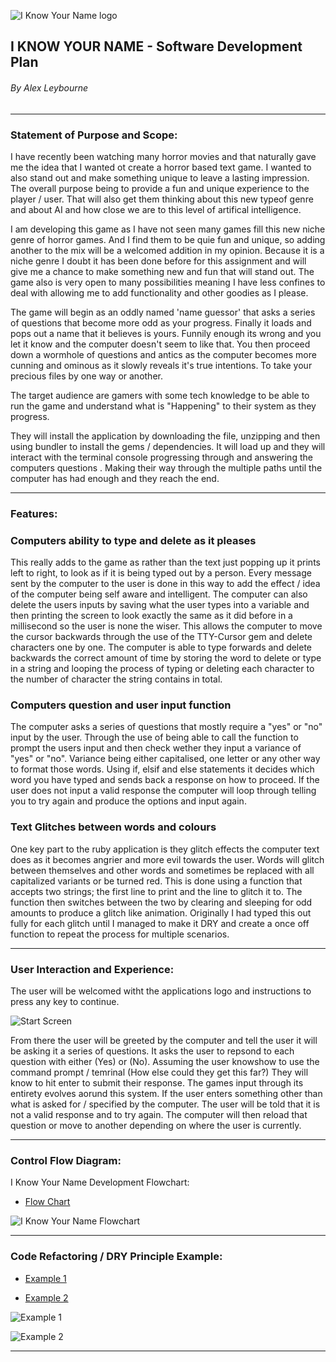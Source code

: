 ﻿![I Know Your Name logo](https://github.com/alexleybourne/I_Know_Your_Name/blob/master/Docs/Alex-Leybourne-IKYN-Logo-Gif.gif)

## I KNOW YOUR NAME - Software Development Plan
###### By Alex Leybourne
----
### Statement of Purpose and Scope:

I have recently been watching many horror movies and that naturally gave me the idea that I wanted ot create a horror based text game. I wanted to also stand out and make something unique to leave a lasting impression. The overall purpose being to provide a fun and unique experience to the player / user. That will also get them thinking about this new typeof genre and about AI and how close we are to this level of artifical intelligence. 

I am developing this game as I have not seen many games fill this new niche genre of horror games. And I find them to be quie fun and unique, so adding another to the mix will be a welcomed addition in my opinion.  Because it is a niche genre I doubt it has been done before for this assignment and will give me a chance to make something new and fun that will stand out. The game also is very open to many possibilities meaning I have less confines to deal with allowing me to add functionality and other goodies as I please.

The game will begin as an oddly named 'name guessor' that asks a series of questions that become more odd as your progress. Finally it loads and pops out a name that it believes is yours. Funnily enough its wrong and you let it know and the computer doesn't seem to like that. You then proceed down a wormhole of questions and antics as the computer becomes more cunning and ominous as it slowly reveals it's true intentions. To take your precious files by one way or another.

The target audience are gamers with some tech knowledge to be able to run the game and understand what is "Happening" to their system as they progress. 

They will install the application by downloading the file, unzipping and then using bundler to install the gems / dependencies. It will load up and they will interact with the terminal console progressing through and answering the computers questions . Making their way through the multiple paths until the computer has had enough and they reach the end.

----
### Features:

### Computers ability to type and delete as it pleases
This really adds to the game as rather than the text just popping up it prints left to right, to look as if it is being typed out by a person. Every message sent by the computer to the user is done in this way to add the effect / idea of the computer being self aware and intelligent. The computer can also delete the users inputs by saving what the user types into a variable and then printing the screen to look exactly the same as it did before in a millisecond so the user is none the wiser. This allows the computer to move the cursor backwards through the use of the TTY-Cursor gem and delete characters one by one. The computer is able to type forwards and delete backwards the correct amount of time by storing the word to delete or type in a string and looping the process of typing or deleting each character to the number of character the string contains in total.

### Computers question and user input function

The computer asks a series of questions that mostly require a "yes" or "no" input by the user. Through the use of being able to call the function to prompt the users input and then check wether they input a variance of "yes" or "no". Variance being either capitalised, one letter or any other way to format those words. Using if, elsif and else statements it decides which word you have typed and sends back a response on how to proceed. If the user does not input a valid response the computer will loop through telling you to try again and produce the options and input again.

### Text Glitches between words and colours

One key part to the ruby application is they glitch effects the computer text does as it becomes angrier and more evil towards the user. Words will glitch between themselves and other words and sometimes be replaced with all capitalized variants or be turned red. This is done using a function that accepts two strings; the first line to print and the line to glitch it to. The function then switches between the two by clearing and sleeping for odd amounts to produce a glitch like animation. Originally I had typed this out fully for each glitch until I managed to make it DRY and create a once off function to repeat the process for multiple scenarios. 

---
### User Interaction and Experience:

The user will be welcomed witht the applications logo and instructions to press any key to continue. 

![Start Screen](https://github.com/alexleybourne/I_Know_Your_Name/blob/master/Docs/Alex-Leybourne-IKYN-Start_Screenshot.png)		

From there the user will be greeted by the computer and tell the user it will be asking it a series of questions. It asks the user to repsond to each question with either (Yes) or (No). Assuming the user knowshow to use the command prompt / temrinal (How else could they get this far?) They will know to hit enter to submit their response. 
The games input through its entirety evolves aorund this system. If the user enters something other than what is asked for / specified by the computer. The user will be told that it is not a valid response and to try again. The computer will then reload that question or move to another depending on where the user is currently.

----
### Control Flow Diagram:

I Know Your Name Development Flowchart:

- [Flow Chart](https://github.com/alexleybourne/I_Know_Your_Name/blob/master/Docs/Alex-Leybourne-IKYN-Flowchart.pdf)

![I Know Your Name Flowchart](https://github.com/alexleybourne/I_Know_Your_Name/blob/master/Docs/Alex-Leybourne-IKYN-Flowchart-jpg.jpg)

----
### Code Refactoring / DRY Principle  Example:
- [Example 1](https://github.com/alexleybourne/I_Know_Your_Name/blob/master/Docs/Alex-Leybourne-IKYN-Code-Dry-Example1.jpg)

- [Example 2](https://github.com/alexleybourne/I_Know_Your_Name/blob/master/Docs/Alex-Leybourne-IKYN-Code-Dry-Example2.jpg)

![Example 1](https://github.com/alexleybourne/I_Know_Your_Name/blob/master/Docs/Alex-Leybourne-IKYN-Code-Dry-Example1.jpg)

![Example 2](https://github.com/alexleybourne/I_Know_Your_Name/blob/master/Docs/Alex-Leybourne-IKYN-Code-Dry-Example2.jpg)

---
